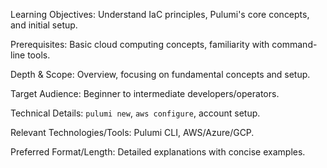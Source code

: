 Learning Objectives: Understand IaC principles, Pulumi's core concepts, and initial setup.

Prerequisites: Basic cloud computing concepts, familiarity with command-line tools.

Depth & Scope: Overview, focusing on fundamental concepts and setup.

Target Audience: Beginner to intermediate developers/operators.

Technical Details: `pulumi new`, `aws configure`, account setup.

Relevant Technologies/Tools: Pulumi CLI, AWS/Azure/GCP.

Preferred Format/Length: Detailed explanations with concise examples.
